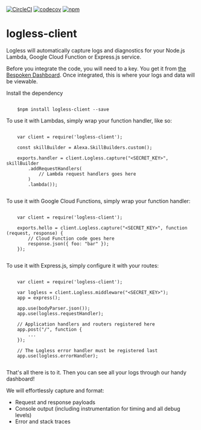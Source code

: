 [![CircleCI](https://circleci.com/gh/bespoken/logless-client/tree/master.svg?style=svg)](https://circleci.com/gh/bespoken/logless-client/tree/master)
[![codecov](https://codecov.io/gh/bespoken/logless-client/branch/master/graph/badge.svg)](https://codecov.io/gh/bespoken/logless-client)
[![npm](https://img.shields.io/npm/v/logless-client.svg)](https://www.npmjs.com/package/logless-client)

# logless-client

Logless will automatically capture logs and diagnostics for your Node.js Lambda, Google Cloud Function or Express.js service.

Before you integrate the code, you will need to a key. You get it from [the Bespoken Dashboard](https://apps.bespoken.io/dashboard).
Once integrated, this is where your logs and data will be viewable.

Install the dependency

<pre><code>
    $npm install logless-client --save
</code></pre>

To use it with Lambdas, simply wrap your function handler, like so:
<pre><code>
    var client = require('logless-client');

    const skillBuilder = Alexa.SkillBuilders.custom();

    exports.handler = client.Logless.capture("&lt;SECRET_KEY&gt;", skillBuilder
        .addRequestHandlers(
            // Lambda request handlers goes here
        )
        .lambda());

</code></pre>

To use it with Google Cloud Functions, simply wrap your function handler:
<pre><code>
    var client = require('logless-client');

    exports.hello = client.Logless.capture("&lt;SECRET_KEY&gt;", function (request, response) {
        // Cloud Function code goes here
        response.json({ foo: "bar" });
    });

</code></pre>

To use it with Express.js, simply configure it with your routes:
<pre><code>
    var client = require('logless-client');

    var logless = client.Logless.middleware("&lt;SECRET_KEY&gt;");
    app = express();

    app.use(bodyParser.json());
    app.use(logless.requestHandler);

    // Application handlers and routers registered here
    app.post("/", function {
        ...
    });

    // The Logless error handler must be registered last
    app.use(logless.errorHandler);

</code></pre>

That's all there is to it. Then you can see all your logs through our handy dashboard!

We will effortlessly capture and format:
<ul>
    <li>Request and response payloads
    <li>Console output (including instrumentation for timing and all debug levels)
    <li>Error and stack traces
</ul>